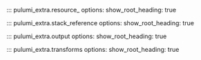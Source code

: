 ::: pulumi_extra.resource_
    options:
        show_root_heading: true

::: pulumi_extra.stack_reference
    options:
        show_root_heading: true

::: pulumi_extra.output
    options:
        show_root_heading: true

::: pulumi_extra.transforms
    options:
        show_root_heading: true
